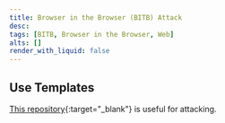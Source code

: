 ```yaml
---
title: Browser in the Browser (BITB) Attack
desc: 
tags: [BITB, Browser in the Browser, Web]
alts: []
render_with_liquid: false
---
```


## Use Templates

[This repository](https://github.com/mrd0x/BITB){:target="_blank"} is useful for attacking.